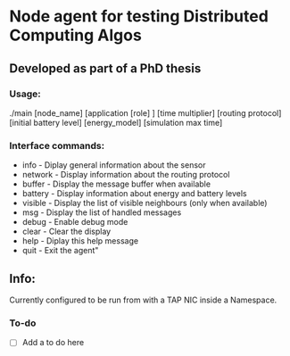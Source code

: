 # Node agent for testing Distributed Computing Algos

## Developed as part of a PhD thesis

### Usage:

./main [node_name] [application [role] ] [time multiplier] [routing protocol] [initial battery level] [energy_model] [simulation max time]

### Interface commands: 

* info      - Diplay general information about the sensor
* network   - Display information about the routing protocol
* buffer    - Display the message buffer when available
* battery   - Display information about energy and battery levels
* visible   - Display the list of visible neighbours (only when available)
* msg       - Display the list of handled messages
* debug     - Enable debug mode
* clear     - Clear the display
* help      - Diplay this help message
* quit      - Exit the agent"

## Info:

Currently configured to be run from with a TAP NIC inside a Namespace.

### To-do

- [ ] Add a to do here
